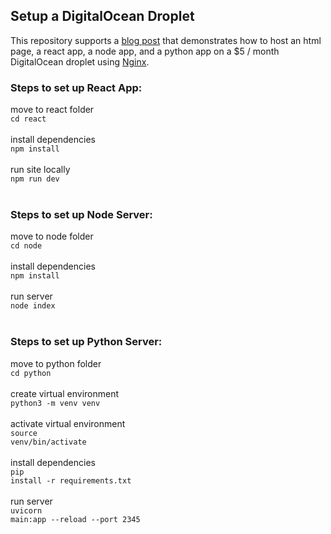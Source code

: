 ## Setup a DigitalOcean Droplet

This repository supports a [blog post](https://roell.dev/blog/how-to-set-up-a-digitalocean-droplet) that demonstrates how to host an html page, a react app, a node app, and a python app on a $5 / month DigitalOcean droplet using [Nginx](https://nginx.com).

### Steps to set up React App: 
move to react folder <br>
<code>cd react</code><br><br>
install dependencies <br>
<code>npm install</code><br><br>
run site locally <br>
<code>npm run dev</code><br><br>

### Steps to set up Node Server: 
move to node folder <br>
<code>cd node</code><br><br>
install dependencies <br>
<code>npm install</code><br><br>
run server <br>
<code>node index</code><br><br>

### Steps to set up Python Server:
move to python folder <br>
<code>cd python</code><br><br>
create virtual environment <br>
<code>python3 -m venv venv</code><br><br>
activate virtual environment <br>
<code>source venv/bin/activate</code><br><br>
install dependencies <br>
<code>pip install -r requirements.txt</code><br><br>
run server <br>
<code>uvicorn main:app --reload --port 2345 </code><br><br>
